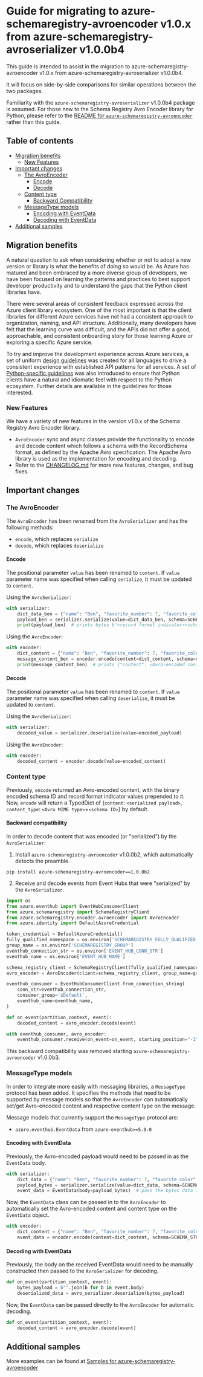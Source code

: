 # Guide for migrating to azure-schemaregistry-avroencoder v1.0.x from azure-schemaregistry-avroserializer v1.0.0b4

This guide is intended to assist in the migration to azure-schemaregistry-avroencoder v1.0.x from azure-schemaregistry-avroserializer v1.0.0b4.

It will focus on side-by-side comparisons for similar operations between the two packages.

Familiarity with the `azure-schemaregistry-avroserializer` v1.0.0b4 package is assumed.
For those new to the Schema Registry Avro Encoder library for Python, please refer to the [README for `azure-schemaregistry-avroencoder`](https://github.com/Azure/azure-sdk-for-python/blob/main/sdk/schemaregistry/azure-schemaregistry-avroencoder/README.md) rather than this guide.

## Table of contents

* [Migration benefits](#migration-benefits)
  * [New Features](#new-features)
* [Important changes](#important-changes)
  * [The AvroEncoder](#the-avroencoder)
    * [Encode](#encode)
    * [Decode](#decode)
  * [Content type](#content-type)
    * [Backward Compatibility](#backward-compatibility)
  * [MessageType models](#messagetype-models)
    * [Encoding with EventData](#encoding-with-eventdata)
    * [Decoding with EventData](#decoding-with-eventdata)
* [Additional samples](#additional-samples)

## Migration benefits

A natural question to ask when considering whether or not to adopt a new version or library is what
the benefits of doing so would be. As Azure has matured and been embraced by a more diverse group of developers,
we have been focused on learning the patterns and practices to best support developer productivity and
to understand the gaps that the Python client libraries have.

There were several areas of consistent feedback expressed across the Azure client library ecosystem.
One of the most important is that the client libraries for different Azure services have not had a
consistent approach to organization, naming, and API structure. Additionally, many developers have felt
that the learning curve was difficult, and the APIs did not offer a good, approachable,
and consistent onboarding story for those learning Azure or exploring a specific Azure service.

To try and improve the development experience across Azure services,
a set of uniform [design guidelines](https://azure.github.io/azure-sdk/general_introduction.html) was created
for all languages to drive a consistent experience with established API patterns for all services.
A set of [Python-specific guidelines](https://azure.github.io/azure-sdk/python/guidelines/index.html) was also introduced to ensure
that Python clients have a natural and idiomatic feel with respect to the Python ecosystem.
Further details are available in the guidelines for those interested.

### New Features

We have a variety of new features in the version v1.0.x of the Schema Registry Avro Encoder library.

- `AvroEncoder` sync and async classes provide the functionality to encode and decode content which follows a schema with the RecordSchema format, as defined by the Apache Avro specification. The Apache Avro library is used as the implementation for encoding and decoding.
- Refer to the [CHANGELOG.md](https://github.com/Azure/azure-sdk-for-python/blob/main/sdk/schemaregistry/azure-schemaregistry-avroencoder/CHANGELOG.md) for more new features, changes, and bug fixes.

## Important changes

### The AvroEncoder

The `AvroEncoder` has been renamed from the `AvroSerializer` and has the following methods:

* `encode`, which replaces `serialize`
* `decode`, which replaces `deserialize`

#### Encode

The positional parameter `value` has been renamed to `content`. If `value` parameter name was specified when calling `serialize`, it must be updated to `content`.

Using the `AvroSerializer`:

```python
with serializer:
    dict_data_ben = {"name": "Ben", "favorite_number": 7, "favorite_color": "red"}
    payload_ben = serializer.serialize(value=dict_data_ben, schema=SCHEMA_STRING)
    print(payload_ben)  # prints bytes b'<record format indicator><schema ID><Avro-encoded data>``
```

Using the `AvroEncoder`:

```python
with encoder:
    dict_content = {"name": "Ben", "favorite_number": 7, "favorite_color": "red"}
    message_content_ben = encoder.encode(content=dict_content, schema=definition)
    print(message_content_ben)  # prints {"content": <Avro-encoded content>, "content_type": "<Avro MIME type>+<Schema ID>"}
```

#### Decode

The positional parameter `value` has been renamed to `content`. If `value` parameter name was specified when calling `deserialize`, it must be updated to `content`.

Using the `AvroSerializer`:

```python
with serializer:
    decoded_value = serializer.deserialize(value=encoded_payload)
```

Using the `AvroEncoder`:

```python
with encoder:
    decoded_content = encoder.decode(value=encoded_content)
```

### Content type

Previously, `encode` returned an Avro-encoded content, with the binary encoded schema ID and record format indicator values prepended to it. Now, `encode` will return a TypedDict of {`content`: `<serialized payload>`, `content_type`: `<Avro MIME type>`+`<schema ID>`} by default.

#### Backward compatibility
In order to decode content that was encoded (or "serialized") by the `AvroSerializer`:

1. Install `azure-schemaregistry-avroencoder` v1.0.0b2, which automatically detects the preamble.

```pwsh
pip install azure-schemaregistry-avroencoder==1.0.0b2
```

2. Receive and decode events from Event Hubs that were "serialized" by the `AvroSerializer`.

```python
import os
from azure.eventhub import EventHubConsumerClient
from azure.schemaregistry import SchemaRegistryClient
from azure.schemaregistry.encoder.avroencoder import AvroEncoder
from azure.identity import DefaultAzureCredential

token_credential = DefaultAzureCredential()
fully_qualified_namespace = os.environ['SCHEMAREGISTRY_FULLY_QUALIFIED_NAMESPACE']
group_name = os.environ['SCHEMAREGISTRY_GROUP']
eventhub_connection_str = os.environ['EVENT_HUB_CONN_STR']
eventhub_name = os.environ['EVENT_HUB_NAME']

schema_registry_client = SchemaRegistryClient(fully_qualified_namespace, token_credential)
avro_encoder = AvroEncoder(client=schema_registry_client, group_name=group_name)

eventhub_consumer = EventHubConsumerClient.from_connection_string(
    conn_str=eventhub_connection_str,
    consumer_group='$Default',
    eventhub_name=eventhub_name,
)

def on_event(partition_context, event):
    decoded_content = avro_encoder.decode(event)

with eventhub_consumer, avro_encoder:
    eventhub_consumer.receive(on_event=on_event, starting_position="-1")
```

This backward compatibility was removed starting `azure-schemaregistry-avroencoder` v1.0.0b3.

### MessageType models

In order to integrate more easily with messaging libraries, a `MessageType` protocol has been added. It specifies the methods that need to be supported by message models so that the `AvroEncoder` can automatically set/get Avro-encoded content and respective content type on the message.

Message models that currently support the `MessageType` protocol are:

* `azure.eventhub.EventData` from `azure-eventhub>=5.9.0`

#### Encoding with EventData

Previously, the Avro-encoded payload would need to be passed in as the `EventData` body.

```python
with serializer:
    dict_data = {"name": "Ben", "favorite_number": 7, "favorite_color": "red"}
    payload_bytes = serializer.serialize(value=dict_data, schema=SCHEMA_STRING)
    event_data = EventData(body=payload_bytes)  # pass the bytes data to the body of an EventData
```

Now, the `EventData` class can be passed in to the `AvroEncoder` to automatically set the Avro-encoded content and content type on the `EventData` object.

```python
with encoder:
    dict_content = {"name": "Ben", "favorite_number": 7, "favorite_color": "red"}
    event_data = encoder.encode(content=dict_content, schema=SCHEMA_STRING, message_type=EventData)

```

#### Decoding with EventData

Previously, the body on the received EventData would need to be manually constructed then passed to the `AvroSerializer` for decoding.

```python
def on_event(partition_context, event):
    bytes_payload = b"".join(b for b in event.body)
    deserialized_data = avro_serializer.deserialize(bytes_payload)
```

Now, the `EventData` can be passed directly to the `AvroEncoder` for automatic decoding.

```python
def on_event(partition_context, event):
    decoded_content = avro_encoder.decode(event)
```

## Additional samples

More examples can be found at [Samples for azure-schemaregistry-avroencoder](https://github.com/Azure/azure-sdk-for-python/tree/main/sdk/schemaregistry/azure-schemaregistry-avroencoder/samples)
